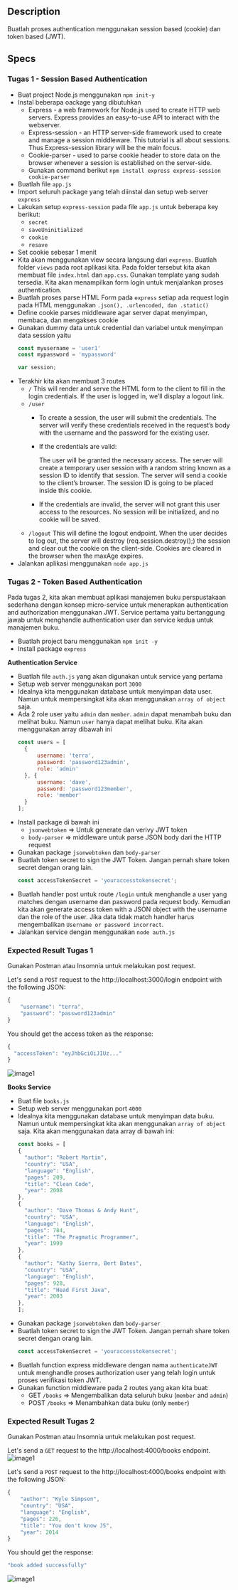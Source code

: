 ## Description
Buatlah proses authentication menggunakan session based (cookie) dan token based (JWT).

## Specs
### Tugas 1 - Session Based Authentication
- Buat project Node.js menggunakan `npm init-y`
- Instal beberapa oackage yang dibutuhkan
  - Express - a web framework for Node.js used to create HTTP web servers. Express provides an easy-to-use API to interact with the webserver.
  - Express-session - an HTTP server-side framework used to create and manage a session middleware. This tutorial is all about sessions. Thus Express-session library will be the main focus.
  - Cookie-parser - used to parse cookie header to store data on the browser whenever a session is established on the server-side.
  - Gunakan command berikut `npm install express express-session cookie-parser`
- Buatlah file `app.js`
- Import seluruh package yang telah diinstal dan setup web server `express`
- Lakukan setup `express-session` pada file `app.js` untuk beberapa key berikut:
  - `secret`
  - `saveUninitialized`
  - `cookie`
  - `resave`
- Set cookie sebesar 1 menit
- Kita akan menggunakan view secara langsung dari `express`. Buatlah folder `views` pada root aplikasi kita. Pada folder tersebut kita akan membuat file `index.html` dan `app.css`. Gunakan template yang sudah tersedia. Kita akan menampilkan form login untuk menjalankan proses authentication.
- Buatlah proses parse HTML Form pada `express` setiap ada request login pada HTML menggunakan `.json(), .urlencoded, dan .static()`
- Define cookie parses middleware agar server dapat menyimpan, membaca, dan mengakses cookie
- Gunakan dummy data untuk credential dan variabel untuk menyimpan data session yaitu
  ```js
  const myusername = 'user1'
  const mypassword = 'mypassword'

  var session;
  ```
- Terakhir kita akan membuat 3 routes
  - `/`
  This will render and serve the HTML form to the client to fill in the login credentials. If the user is logged in, we’ll display a logout link.
  - `/user`
    - To create a session, the user will submit the credentials. The server will verify these credentials received in the request’s body with the username and the password for the existing user.
    
    - If the credentials are valid:

      The user will be granted the necessary access.
      The server will create a temporary user session with a random string known as a session ID to identify that session.
      The server will send a cookie to the client’s browser. The session ID is going to be placed inside this cookie.

    - If the credentials are invalid, the server will not grant this user access to the resources. No session will be initialized, and no cookie will be saved.
  - `/logout`
  This will define the logout endpoint. When the user decides to log out, the server will destroy (req.session.destroy();) the session and clear out the cookie on the client-side. Cookies are cleared in the browser when the maxAge expires.
- Jalankan aplikasi menggunakan `node app.js`

### Tugas 2 - Token Based Authentication
Pada tugas 2, kita akan membuat aplikasi manajemen buku perspustakaan sederhana dengan konsep micro-service untuk menerapkan authentication and authorization menggunakan JWT. Service pertama yaitu bertanggung jawab untuk menghandle authentication user dan service kedua untuk manajemen buku.

- Buatlah project baru menggunakan `npm init -y`
- Install package `express`

**Authentication Service**
- Buatlah file `auth.js` yang akan digunakan untuk service yang pertama
- Setup web server menggunakan port `3000`
- Idealnya kita menggunakan database untuk menyimpan data user. Namun untuk mempersingkat kita akan menggunakan `array of object` saja.
- Ada 2 role user yaitu `admin` dan `member`. `admin` dapat menambah buku dan melihat buku. Namun `user` hanya dapat melihat buku. Kita akan menggunakan array dibawah ini
  ```js
  const users = [
    {
        username: 'terra',
        password: 'password123admin',
        role: 'admin'
    }, {
        username: 'dave',
        password: 'password123member',
        role: 'member'
    }
  ];
  ```
- Install package di bawah ini
  - `jsonwebtoken` => Untuk generate dan verivy JWT token
  - `body-parser` => middleware untuk parse JSON body dari the HTTP request
- Gunakan package `jsonwebtoken` dan `body-parser`
- Buatlah token secret to sign the JWT Token. Jangan pernah share token secret dengan orang lain.
  ```js
  const accessTokenSecret = 'youraccesstokensecret';
  ```
- Buatlah handler post untuk route `/login` untuk menghandle a user yang matches dengan username dan password pada request body. Kemudian kita akan generate access token with a JSON object with the username dan the role of the user. Jika data tidak match handler harus mengembalikan `Username or password incorrect`.
- Jalankan service dengan menggunakan `node auth.js`

### Expected Result Tugas 1
Gunakan Postman atau Insomnia untuk melakukan post request.

Let's send a `POST` request to the http://localhost:3000/login endpoint with the following JSON:
```js
{
    "username": "terra",
    "password": "password123admin"
}
```
You should get the access token as the response:
```js
{
  "accessToken": "eyJhbGciOiJIUz..."
}
```
![image1](https://skilvul-prod-01.s3.ap-southeast-1.amazonaws.com/lesson/full-stack-assignment/authentication-and-authorize-1-1.png)

**Books Service**
- Buat file `books.js`
- Setup web server menggunakan port `4000`
- Idealnya kita menggunakan database untuk menyimpan data buku. Namun untuk mempersingkat kita akan menggunakan `array of object` saja. Kita akan menggunakan data array di bawah ini:
  ```js
  const books = [
  {
    "author": "Robert Martin",
    "country": "USA",
    "language": "English",
    "pages": 209,
    "title": "Clean Code",
    "year": 2008
  },
  {
    "author": "Dave Thomas & Andy Hunt",
    "country": "USA",
    "language": "English",
    "pages": 784,
    "title": "The Pragmatic Programmer",
    "year": 1999
  },
  {
    "author": "Kathy Sierra, Bert Bates",
    "country": "USA",
    "language": "English",
    "pages": 928,
    "title": "Head First Java",
    "year": 2003
  },
  ];
  ```
- Gunakan package `jsonwebtoken` dan `body-parser`
- Buatlah token secret to sign the JWT Token. Jangan pernah share token secret dengan orang lain.
  ```js
  const accessTokenSecret = 'youraccesstokensecret';
  ```
- Buatlah function express middleware dengan nama `authenticateJWT` untuk menghandle proses authorization user yang telah login untuk proses verifikasi token JWT.
- Gunakan function middleware pada 2 routes yang akan kita buat:
  - GET `/books` => Mengembalikan data seluruh buku (`member` and `admin`)
  - POST `/books` => Menambahkan data buku (only `member`)

### Expected Result Tugas 2
Gunakan Postman atau Insomnia untuk melakukan post request.

Let's send a `GET` request to the http://localhost:4000/books endpoint.
![image1](https://skilvul-prod-01.s3.ap-southeast-1.amazonaws.com/lesson/full-stack-assignment/authentication-and-authorize-1-3.png)

Let's send a `POST` request to the http://localhost:4000/books endpoint with the following JSON:
```js
{
    "author": "Kyle Simpson",
    "country": "USA",
    "language": "English",
    "pages": 226,
    "title": "You don't know JS",
    "year": 2014
}
```
You should get the response:
```js
"book added successfully"
```
![image1](https://skilvul-prod-01.s3.ap-southeast-1.amazonaws.com/lesson/full-stack-assignment/authentication-and-authorize-1-2.png)
